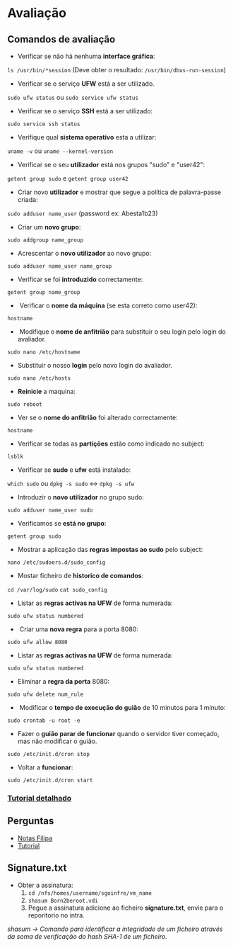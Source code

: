 # Avaliação


## Comandos de avaliação
- Verificar se não há nenhuma **interface gráfica**:

`ls /usr/bin/*session` (Deve obter o resultado: `/usr/bin/dbus-run-session`)
- Verificar se o serviço **UFW** está a ser utilizado.

`sudo ufw status` ou `sudo service ufw status`
- Verificar se o serviço **SSH** está a ser utilizado:

`sudo service ssh status`
- Verifique qual **sistema operativo** esta a utilizar:

`uname -v` ou `uname --kernel-version`
- Verificar se o seu **utilizador** está nos grupos "sudo" e "user42":

`getent group sudo` e `getent group user42`
- Criar novo **utilizador** e mostrar que segue a política de palavra-passe criada:

`sudo adduser name_user` (password ex: Abesta1b23)
- Criar um **novo grupo**:

`sudo addgroup name_group`
- Acrescentar o **novo utilizador** ao novo grupo:

`sudo adduser name_user name_group`
- Verificar se foi **introduzido** correctamente:

`getent group name_group`
-  Verificar o **nome da máquina** (se esta correto como user42):

`hostname`
-  Modifique o **nome de anfitrião** para substituir o seu login pelo login do avaliador.

`sudo nano /etc/hostname` 
- Substituir o nosso **login** pelo novo login do avaliador.

`sudo nano /etc/hosts`
- **Reinicie** a maquina: 

`sudo reboot`
- Ver se o **nome do anfitrião** foi alterado correctamente:

`hostname`
- Verificar se todas as **partições**  estão como indicado no subject:

`lsblk`
- Verificar se **sudo** e **ufw** está instalado:

`which sudo` ou `dpkg -s sudo`  <->  `dpkg -s ufw`
- Introduzir o **novo utilizador** no grupo sudo:

`sudo adduser name_user sudo`
- Verificamos se **está no grupo**:

`getent group sudo`
- Mostrar a aplicação das **regras impostas ao sudo** pelo subject:

`nano /etc/sudoers.d/sudo_config`
- Mostar ficheiro de **historico de comandos**:

`cd /var/log/sudo`
`cat sudo_config`
- Listar as **regras activas na UFW** de forma numerada:

`sudo ufw status numbered`
-  Criar uma **nova regra** para a porta 8080:

`sudo ufw allow 8080`
- Listar as **regras activas na UFW** de forma numerada:

`sudo ufw status numbered`
- Eliminar a **regra da porta** 8080:

`sudo ufw delete num_rule`
-  Modificar o **tempo de execução do guião** de 10 minutos para 1 minuto:

`sudo crontab -u root -e`
- Fazer o **guião parar de funcionar** quando o servidor tiver começado, mas não modificar o guião.

`sudo /etc/init.d/cron stop`
- Voltar a **funcionar**:

`sudo /etc/init.d/cron start`

### [Tutorial detalhado](https://github.com/gemartin99/Born2beroot-Tutorial/blob/main/README_POR.md#9-2-comandos-de-avalia%C3%A7%C3%A3o-%EF%B8%8F)
## Perguntas
- [Notas Filipa](./112_notas_filipa.pdf)
- [Tutorial](https://github.com/gemartin99/Born2beroot-Tutorial/blob/main/README_POR.md#9-1-respostas-de-avalia%C3%A7%C3%A3o-)

## Signature.txt
- Obter a assinatura: 
  1. `cd /nfs/homes/username/sgoinfre/vm_name`
  2. `shasum Born2beroot.vdi`
  3. Pegue a assinatura adicione ao ficheiro **signature.txt**, envie para o reporitorio no intra.

*shasum -> Comando para identificar a integridade de um ficheiro através da soma de verificação do hash SHA-1 de um ficheiro.*